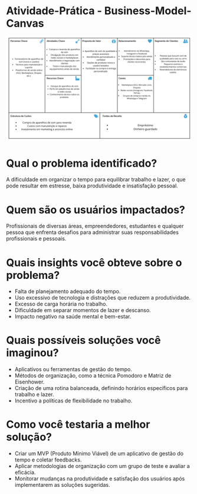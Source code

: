 # Atividade-Prática - Business-Model-Canvas

<img src="img/Fornecedores de aparelhos de som (novos e usados) - Técnicos para manutenção e suporte - Plataformas de venda online (OLX, Marketplace, Shopee, etc.).png">

# Qual o problema identificado?
A dificuldade em organizar o tempo para equilibrar trabalho e lazer, o que pode resultar em estresse, baixa produtividade e insatisfação pessoal.

# Quem são os usuários impactados?
Profissionais de diversas áreas, empreendedores, estudantes e qualquer pessoa que enfrenta desafios para administrar suas responsabilidades profissionais e pessoais.

# Quais insights você obteve sobre o problema?
- Falta de planejamento adequado do tempo.
- Uso excessivo de tecnologia e distrações que reduzem a produtividade.
- Excesso de carga horária no trabalho.
- Dificuldade em separar momentos de lazer e descanso.
- Impacto negativo na saúde mental e bem-estar.

# Quais possíveis soluções você imaginou?
- Aplicativos ou ferramentas de gestão do tempo.
- Métodos de organização, como a técnica Pomodoro e Matriz de Eisenhower.
- Criação de uma rotina balanceada, definindo horários específicos para trabalho e lazer.
- Incentivo a políticas de flexibilidade no trabalho.

# Como você testaria a melhor solução?
- Criar um MVP (Produto Mínimo Viável) de um aplicativo de gestão do tempo e coletar feedbacks.
- Aplicar metodologias de organização com um grupo de teste e avaliar a eficácia.
- Monitorar mudanças na produtividade e satisfação dos usuários após implementarem as soluções sugeridas.